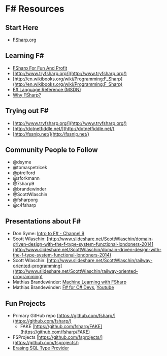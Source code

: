 F# Resources
=========

Start Here
---

 - [FSharp.org](http://fsharp.org/)

Learning F#
---

 - [FSharp For Fun And Profit](http://fsharpforfunandprofit.com)
 - [http://www.tryfsharp.org/](http://www.tryfsharp.org/)
 - [http://en.wikibooks.org/wiki/Programming:F_Sharp](http://en.wikibooks.org/wiki/Programming:F_Sharp)
 - [F# Language Reference (MSDN)](http://msdn.microsoft.com/en-us/library/dd233181.aspx)
 - [Why FSharp?](http://fpbridge.co.uk/why-fsharp.html)

Trying out F#
---

 - [http://www.tryfsharp.org/](http://www.tryfsharp.org/)
 - [http://dotnetfiddle.net/](http://dotnetfiddle.net/)
 - [http://fssnip.net/](http://fssnip.net/)

Community People to Follow
---
 - @dsyme
 - @tomaspetricek
 - @ptrelford
 - @sforkmann
 - @7sharp9
 - @brandewinder
 - @ScottWlaschin
 - @fsharporg
 - @c4fsharp


Presentations about F#
---

 - Don Syme: [Intro to F# - Channel 9](http://channel9.msdn.com/Series/C9-Lectures-Dr-Don-Syme-Introduction-to-F-)
 - Scott Wlaschin: [http://www.slideshare.net/ScottWlaschin/domain-driven-design-with-the-f-type-system-functional-londoners-2014](http://www.slideshare.net/ScottWlaschin/domain-driven-design-with-the-f-type-system-functional-londoners-2014)
 - Scott Wlaschin: [http://www.slideshare.net/ScottWlaschin/railway-oriented-programming](http://www.slideshare.net/ScottWlaschin/railway-oriented-programming)
 - Mathias Brandewinder: [Machine Learning with FSharp](https://github.com/mathias-brandewinder/Presentations/tree/master/Machine-Learning-With-FSharp)
 - Mathias Brandewinder: [F# for C# Devs](https://github.com/mathias-brandewinder/Presentations/tree/master/fsharp-for-csharp-devs), [Youtube](https://www.youtube.com/watch?v=H0pS5UnVa2E)

Fun Projects
---

 - Primary GitHub repo [https://github.com/fsharp/](https://github.com/fsharp/)
     - FAKE [https://github.com/fsharp/FAKE](https://github.com/fsharp/FAKE)
 - FSProjects [https://github.com/fsprojects/](https://github.com/fsprojects/)
 - [Erasing SQL Type Provider](http://www.pinksquirrellabs.com/post/2013/12/09/The-Erasing-SQL-type-provider.aspx)